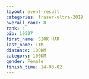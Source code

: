 ```yaml
---
layout: event-result 
categories: fraser-ultra-2019 
overall_rank: 8
rank: 4
bib: 10507
first_name: SIOK HAR
last_name: LIM
distance: 100KM
category: 100KM
gender: Female
finish_time: 14-03-02
---
```

